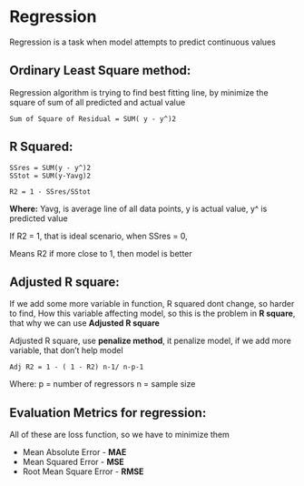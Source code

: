 # Regression

Regression is a task when model attempts to predict continuous values

## Ordinary Least Square method:
Regression algorithm is trying to find best fitting line, by minimize the square of sum of all predicted and actual value 
```
Sum of Square of Residual = SUM( y - y^)2 
```
## R Squared:
```
SSres = SUM(y - y^)2
SStot = SUM(y-Yavg)2

R2 = 1 - SSres/SStot
```
**Where:** Yavg, is average line of all data points, y is actual value, y^ is predicted value

If R2 = 1, that is ideal scenario, when SSres = 0,

Means R2 if more close to 1, then model is better


## Adjusted R square:
If we add some more variable in function, R squared dont change, so harder to find, 
How this variable affecting model, so this is the problem in **R square**, that why we can use **Adjusted R square**

Adjusted R square, use **penalize method**, it penalize model, if we add more variable, that don’t help model
```
Adj R2 = 1 - ( 1 - R2) n-1/ n-p-1
```
Where: p = number of regressors
	 n = sample size



## Evaluation Metrics for regression: 
All of these are loss function, so we have to minimize them

* Mean Absolute Error - **MAE**
* Mean Squared Error - **MSE**
* Root Mean Square Error - **RMSE**
